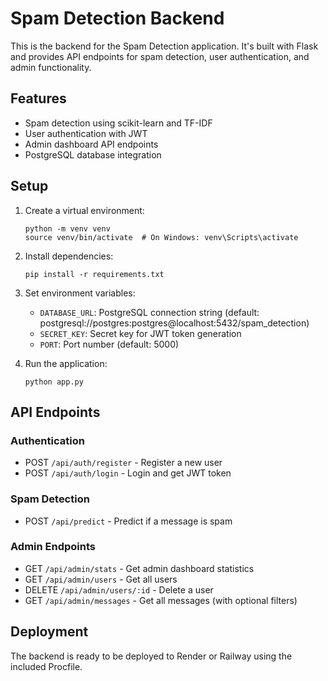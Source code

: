 # Spam Detection Backend

This is the backend for the Spam Detection application. It's built with Flask and provides API endpoints for spam detection, user authentication, and admin functionality.

## Features

- Spam detection using scikit-learn and TF-IDF
- User authentication with JWT
- Admin dashboard API endpoints
- PostgreSQL database integration

## Setup

1. Create a virtual environment:
   ```
   python -m venv venv
   source venv/bin/activate  # On Windows: venv\Scripts\activate
   ```

2. Install dependencies:
   ```
   pip install -r requirements.txt
   ```

3. Set environment variables:
   - `DATABASE_URL`: PostgreSQL connection string (default: postgresql://postgres:postgres@localhost:5432/spam_detection)
   - `SECRET_KEY`: Secret key for JWT token generation
   - `PORT`: Port number (default: 5000)

4. Run the application:
   ```
   python app.py
   ```

## API Endpoints

### Authentication
- POST `/api/auth/register` - Register a new user
- POST `/api/auth/login` - Login and get JWT token

### Spam Detection
- POST `/api/predict` - Predict if a message is spam

### Admin Endpoints
- GET `/api/admin/stats` - Get admin dashboard statistics
- GET `/api/admin/users` - Get all users
- DELETE `/api/admin/users/:id` - Delete a user
- GET `/api/admin/messages` - Get all messages (with optional filters)

## Deployment

The backend is ready to be deployed to Render or Railway using the included Procfile.